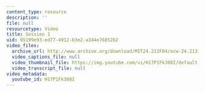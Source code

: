 ```yaml
---
content_type: resource
description: ''
file: null
resourcetype: Video
title: Session 1
uid: 95199e93-ed77-4912-b3e2-a344e76852b2
video_files:
  archive_url: http://www.archive.org/download/MIT24.213F04/ocw-24.213-14sep2004-220k.mp4
  video_captions_file: null
  video_thumbnail_file: https://img.youtube.com/vi/H17P1Fk308I/default.jpg
  video_transcript_file: null
video_metadata:
  youtube_id: H17P1Fk308I
---
```

